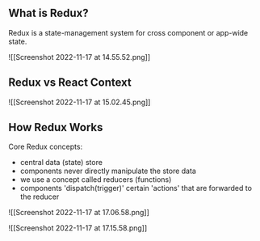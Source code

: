 ## What is Redux?
Redux is a state-management system for cross component or app-wide state.

![[Screenshot 2022-11-17 at 14.55.52.png]]

## Redux vs React Context

![[Screenshot 2022-11-17 at 15.02.45.png]]

## How Redux Works
Core Redux concepts:
- central data (state) store
- components never directly manipulate the store data
- we use a concept called reducers (functions)
- components 'dispatch(trigger)' certain 'actions' that are forwarded to the reducer

![[Screenshot 2022-11-17 at 17.06.58.png]]

![[Screenshot 2022-11-17 at 17.15.58.png]]